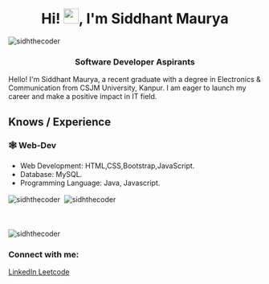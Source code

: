<body>
<h1 align="center">Hi! <img src="https://raw.githubusercontent.com/MartinHeinz/MartinHeinz/master/wave.gif" width="30px">, I'm Siddhant Maurya </h1>
<div align="left"> <img src="https://komarev.com/ghpvc/?username=sidhthecoder&label=Profile%20views&color=0e75b6&style=flat" alt="sidhthecoder" /> </div>
    <h3 align="center">Software Developer Aspirants</h3>
   
 
Hello! I'm Siddhant Maurya, a recent graduate with a degree in Electronics & Communication from CSJM University, Kanpur. 
I am eager to launch my career and make a positive impact in IT field.



## Knows / Experience

### 🕸️ Web-Dev

- Web Development: HTML,CSS,Bootstrap,JavaScript.
- Database: MySQL.
- Programming Language: Java, Javascript.

<div><div><img align="center" src="https://github-readme-stats.vercel.app/api/top-langs?username=sidhthecoder&show_icons=true&locale=en&layout=compact" alt="sidhthecoder" />&nbsp;&nbsp;<img align="center"" src="https://github-readme-stats.vercel.app/api?username=sidhthecoder&show_icons=true&locale=en" alt="sidhthecoder"/></div>
<br/></div>
<br/>
<div></div>
<br/>
<div><img align="center" src="https://github-readme-streak-stats.herokuapp.com/?user=sidhthecoder&" alt="sidhthecoder" /></div>

<h3 align="left">Connect with me:</h3>
<p align="left">
<a href="https://www.linkedin.com/in/sidhthecoder/">
LinkedIn
</a>
<a href="https://leetcode.com/sidthecoder/" target="blank">Leetcode</a>

</p>

</body>
